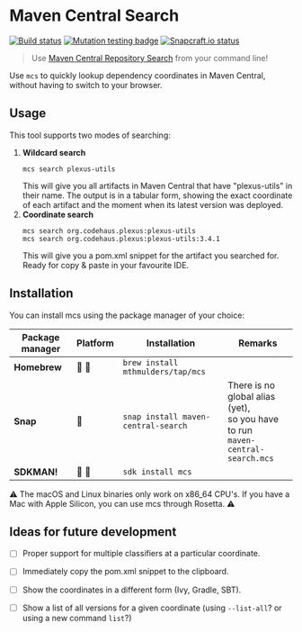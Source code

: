 # Maven Central Search
[![Build status](https://github.com/mthmulders/mcs/actions/workflows/build.yml/badge.svg)](https://github.com/mthmulders/mcs/actions/workflows/build.yml)
[![Mutation testing badge](https://img.shields.io/endpoint?style=flat&url=https%3A%2F%2Fbadge-api.stryker-mutator.io%2Fgithub.com%2Fmthmulders%2Fmcs%2Fmain)](https://dashboard.stryker-mutator.io/reports/github.com/mthmulders/mcs/main)
[![Snapcraft.io status](https://snapcraft.io/maven-central-search/badge.svg)](https://snapcraft.io/maven-central-search)

> Use [Maven Central Repository Search](https://search.maven.org/) from your command line!

Use `mcs` to quickly lookup dependency coordinates in Maven Central, without having to switch to your browser.

## Usage
This tool supports two modes of searching:

1. **Wildcard search**
    ```console
    mcs search plexus-utils
    ```
    This will give you all artifacts in Maven Central that have "plexus-utils" in their name.
    The output is in a tabular form, showing the exact coordinate of each artifact and the moment when its latest version was deployed.
2. **Coordinate search**
    ```console
   mcs search org.codehaus.plexus:plexus-utils
   mcs search org.codehaus.plexus:plexus-utils:3.4.1
    ```
   This will give you a pom.xml snippet for the artifact you searched for.
   Ready for copy & paste in your favourite IDE.


## Installation
You can install mcs using the package manager of your choice:

| Package manager | Platform | Installation                        | Remarks                                                                                     |
|-----------------|----------|-------------------------------------|---------------------------------------------------------------------------------------------|
| **Homebrew**    | 🍎 🐧     | `brew install mthmulders/tap/mcs`   |                                                                                             |
| **Snap**        | 🐧       | `snap install maven-central-search` | There is no global alias (yet), <br /> so you have to run <br /> `maven-central-search.mcs` |
| **SDKMAN!**     | 🍎 🐧    | `sdk install mcs`                   |                                                                                             |

⚠️
The macOS and Linux binaries only work on x86_64 CPU's.
If you have a Mac with Apple Silicon, you can use mcs through Rosetta.
⚠️

## Ideas for future development
* [ ] Proper support for multiple classifiers at a particular coordinate.
* [ ] Immediately copy the pom.xml snippet to the clipboard.
* [ ] Show the coordinates in a different form (Ivy, Gradle, SBT).
* [ ] Show a list of all versions for a given coordinate (using `--list-all`? or using a new command `list`?)

